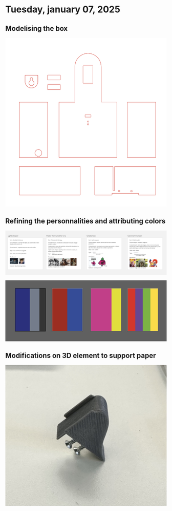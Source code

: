 # Tuesday, january 07, 2025

## Modelising the box

![](images/box-ai.png)

## Refining the personnalities and attributing colors 

![](images/moodboard-perso.png)

![](images/colors-perso.png)

## Modifications on 3D element to support paper

![](images/IMG_9944.jpeg)

